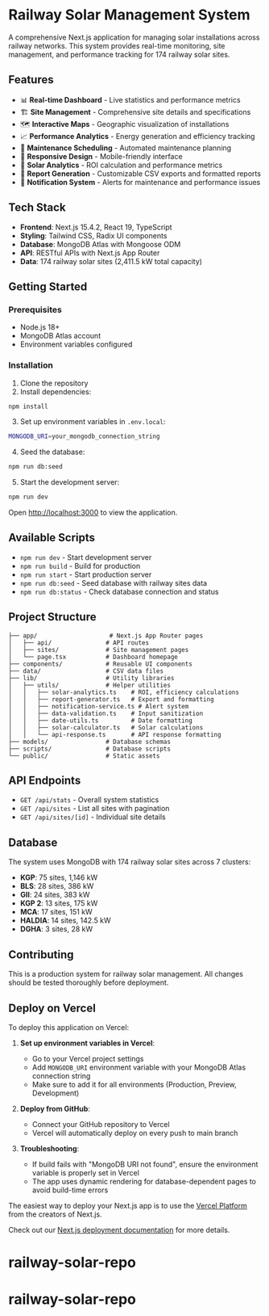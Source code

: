 # Railway Solar Management System

A comprehensive Next.js application for managing solar installations across railway networks. This system provides real-time monitoring, site management, and performance tracking for 174 railway solar sites.

## Features

- 📊 **Real-time Dashboard** - Live statistics and performance metrics
- 🏗️ **Site Management** - Comprehensive site details and specifications
- 🗺️ **Interactive Maps** - Geographic visualization of installations
- 📈 **Performance Analytics** - Energy generation and efficiency tracking
- 🔧 **Maintenance Scheduling** - Automated maintenance planning
- 📱 **Responsive Design** - Mobile-friendly interface
- 🧮 **Solar Analytics** - ROI calculation and performance metrics
- 📄 **Report Generation** - Customizable CSV exports and formatted reports
- 🔔 **Notification System** - Alerts for maintenance and performance issues

## Tech Stack

- **Frontend**: Next.js 15.4.2, React 19, TypeScript
- **Styling**: Tailwind CSS, Radix UI components
- **Database**: MongoDB Atlas with Mongoose ODM
- **API**: RESTful APIs with Next.js App Router
- **Data**: 174 railway solar sites (2,411.5 kW total capacity)

## Getting Started

### Prerequisites

- Node.js 18+
- MongoDB Atlas account
- Environment variables configured

### Installation

1. Clone the repository
2. Install dependencies:

```bash
npm install
```

3. Set up environment variables in `.env.local`:

```bash
MONGODB_URI=your_mongodb_connection_string
```

4. Seed the database:

```bash
npm run db:seed
```

5. Start the development server:

```bash
npm run dev
```

Open [http://localhost:3000](http://localhost:3000) to view the application.

## Available Scripts

- `npm run dev` - Start development server
- `npm run build` - Build for production
- `npm run start` - Start production server
- `npm run db:seed` - Seed database with railway sites data
- `npm run db:status` - Check database connection and status

## Project Structure

```
├── app/                    # Next.js App Router pages
│   ├── api/               # API routes
│   ├── sites/             # Site management pages
│   └── page.tsx           # Dashboard homepage
├── components/            # Reusable UI components
├── data/                  # CSV data files
├── lib/                   # Utility libraries
│   ├── utils/             # Helper utilities
│   │   ├── solar-analytics.ts    # ROI, efficiency calculations
│   │   ├── report-generator.ts   # Export and formatting
│   │   ├── notification-service.ts # Alert system
│   │   ├── data-validation.ts    # Input sanitization
│   │   ├── date-utils.ts         # Date formatting
│   │   ├── solar-calculator.ts   # Solar calculations
│   │   └── api-response.ts       # API response formatting
├── models/                # Database schemas
├── scripts/               # Database scripts
└── public/                # Static assets
```

## API Endpoints

- `GET /api/stats` - Overall system statistics
- `GET /api/sites` - List all sites with pagination
- `GET /api/sites/[id]` - Individual site details

## Database

The system uses MongoDB with 174 railway solar sites across 7 clusters:

- **KGP**: 75 sites, 1,146 kW
- **BLS**: 28 sites, 386 kW
- **GII**: 24 sites, 383 kW
- **KGP 2**: 13 sites, 175 kW
- **MCA**: 17 sites, 151 kW
- **HALDIA**: 14 sites, 142.5 kW
- **DGHA**: 3 sites, 28 kW

## Contributing

This is a production system for railway solar management. All changes should be tested thoroughly before deployment.

## Deploy on Vercel

To deploy this application on Vercel:

1. **Set up environment variables in Vercel**:

   - Go to your Vercel project settings
   - Add `MONGODB_URI` environment variable with your MongoDB Atlas connection string
   - Make sure to add it for all environments (Production, Preview, Development)

2. **Deploy from GitHub**:

   - Connect your GitHub repository to Vercel
   - Vercel will automatically deploy on every push to main branch

3. **Troubleshooting**:
   - If build fails with "MongoDB URI not found", ensure the environment variable is properly set in Vercel
   - The app uses dynamic rendering for database-dependent pages to avoid build-time errors

The easiest way to deploy your Next.js app is to use the [Vercel Platform](https://vercel.com/new?utm_medium=default-template&filter=next.js&utm_source=create-next-app&utm_campaign=create-next-app-readme) from the creators of Next.js.

Check out our [Next.js deployment documentation](https://nextjs.org/docs/app/building-your-application/deploying) for more details.

# railway-solar-repo

# railway-solar-repo
